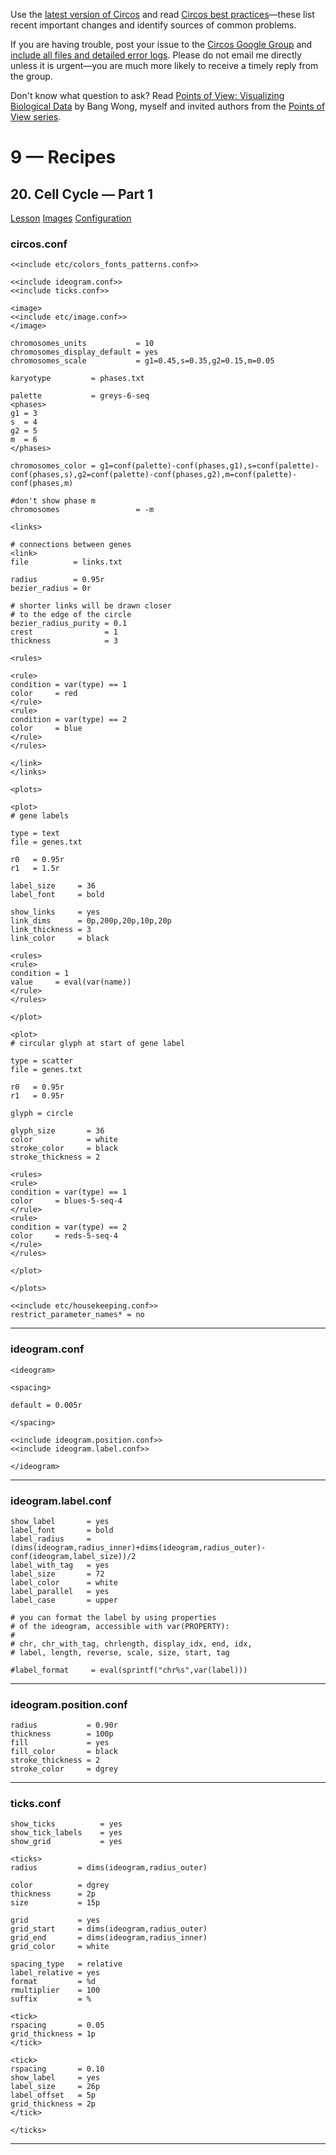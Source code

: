Use the [latest version of Circos](/software/download/circos/) and read
[Circos best
practices](/documentation/tutorials/reference/best_practices/)—these list
recent important changes and identify sources of common problems.

If you are having trouble, post your issue to the [Circos Google
Group](https://groups.google.com/group/circos-data-visualization) and [include
all files and detailed error logs](/support/support/). Please do not email me
directly unless it is urgent—you are much more likely to receive a timely
reply from the group.

Don't know what question to ask? Read [Points of View: Visualizing Biological
Data](https://www.nature.com/nmeth/journal/v9/n12/full/nmeth.2258.html) by
Bang Wong, myself and invited authors from the [Points of View
series](https://mk.bcgsc.ca/pointsofview).

# 9 — Recipes

## 20\. Cell Cycle — Part 1

[Lesson](/documentation/tutorials/recipes/cell_cycle_part_1/lesson)
[Images](/documentation/tutorials/recipes/cell_cycle_part_1/images)
[Configuration](/documentation/tutorials/recipes/cell_cycle_part_1/configuration)

### circos.conf

    
    
    <<include etc/colors_fonts_patterns.conf>>
    
    <<include ideogram.conf>>
    <<include ticks.conf>>
    
    <image>
    <<include etc/image.conf>>
    </image>
    
    chromosomes_units           = 10
    chromosomes_display_default = yes
    chromosomes_scale           = g1=0.45,s=0.35,g2=0.15,m=0.05
    
    karyotype         = phases.txt
    
    palette           = greys-6-seq
    <phases>
    g1 = 3
    s  = 4
    g2 = 5
    m  = 6
    </phases>
    
    chromosomes_color = g1=conf(palette)-conf(phases,g1),s=conf(palette)-conf(phases,s),g2=conf(palette)-conf(phases,g2),m=conf(palette)-conf(phases,m)
    
    #don't show phase m
    chromosomes                 = -m          
    
    <links>
    
    # connections between genes
    <link>
    file          = links.txt
    
    radius        = 0.95r
    bezier_radius = 0r
    
    # shorter links will be drawn closer
    # to the edge of the circle
    bezier_radius_purity = 0.1
    crest                = 1
    thickness            = 3
    
    <rules>
    
    <rule>
    condition = var(type) == 1
    color     = red
    </rule>
    <rule>
    condition = var(type) == 2
    color     = blue
    </rule>
    </rules>
    
    </link>
    </links>
    
    <plots>
    
    <plot>
    # gene labels
    
    type = text
    file = genes.txt
    
    r0   = 0.95r
    r1   = 1.5r
    
    label_size     = 36
    label_font     = bold
    
    show_links     = yes
    link_dims      = 0p,200p,20p,10p,20p
    link_thickness = 3
    link_color     = black
    
    <rules>
    <rule>
    condition = 1
    value     = eval(var(name))
    </rule>
    </rules>
    
    </plot>
    
    <plot>
    # circular glyph at start of gene label
    
    type = scatter
    file = genes.txt
    
    r0   = 0.95r
    r1   = 0.95r
    
    glyph = circle
    
    glyph_size       = 36
    color            = white
    stroke_color     = black
    stroke_thickness = 2
    
    <rules>
    <rule>
    condition = var(type) == 1
    color     = blues-5-seq-4
    </rule>
    <rule>
    condition = var(type) == 2
    color     = reds-5-seq-4
    </rule>
    </rules>
     
    </plot>
    
    </plots>
    
    <<include etc/housekeeping.conf>>
    restrict_parameter_names* = no
    

  

* * *

### ideogram.conf

    
    
    <ideogram>
    
    <spacing>
    
    default = 0.005r
    
    </spacing>
    
    <<include ideogram.position.conf>>
    <<include ideogram.label.conf>>
    
    </ideogram>
    
    

  

* * *

### ideogram.label.conf

    
    
    show_label       = yes
    label_font       = bold
    label_radius     = (dims(ideogram,radius_inner)+dims(ideogram,radius_outer)-conf(ideogram,label_size))/2
    label_with_tag   = yes
    label_size       = 72
    label_color      = white
    label_parallel   = yes
    label_case       = upper
    
    # you can format the label by using properties
    # of the ideogram, accessible with var(PROPERTY):
    #
    # chr, chr_with_tag, chrlength, display_idx, end, idx, 
    # label, length, reverse, scale, size, start, tag
    
    #label_format     = eval(sprintf("chr%s",var(label)))
    

  

* * *

### ideogram.position.conf

    
    
    radius           = 0.90r
    thickness        = 100p
    fill             = yes
    fill_color       = black
    stroke_thickness = 2
    stroke_color     = dgrey
    

  

* * *

### ticks.conf

    
    
    show_ticks          = yes
    show_tick_labels    = yes
    show_grid           = yes
    
    <ticks>
    radius         = dims(ideogram,radius_outer)
    
    color          = dgrey
    thickness      = 2p
    size           = 15p
    
    grid           = yes
    grid_start     = dims(ideogram,radius_outer)
    grid_end       = dims(ideogram,radius_inner)
    grid_color     = white
    
    spacing_type   = relative
    label_relative = yes
    format         = %d
    rmultiplier    = 100
    suffix         = %
    
    <tick>
    rspacing       = 0.05
    grid_thickness = 1p
    </tick>
    
    <tick>
    rspacing       = 0.10
    show_label     = yes
    label_size     = 26p
    label_offset   = 5p
    grid_thickness = 2p
    </tick>
    
    </ticks>
    

  

* * *

